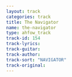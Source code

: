 ```yaml
---
layout: track
categories: track
title: The Navigator
name: the-navigator
type: ahfow_track
track-id: 154
track-lyrics: 
track-guitar: 
track-author: 
track-sort: "NAVIGATOR"
track-original: 
---
```

